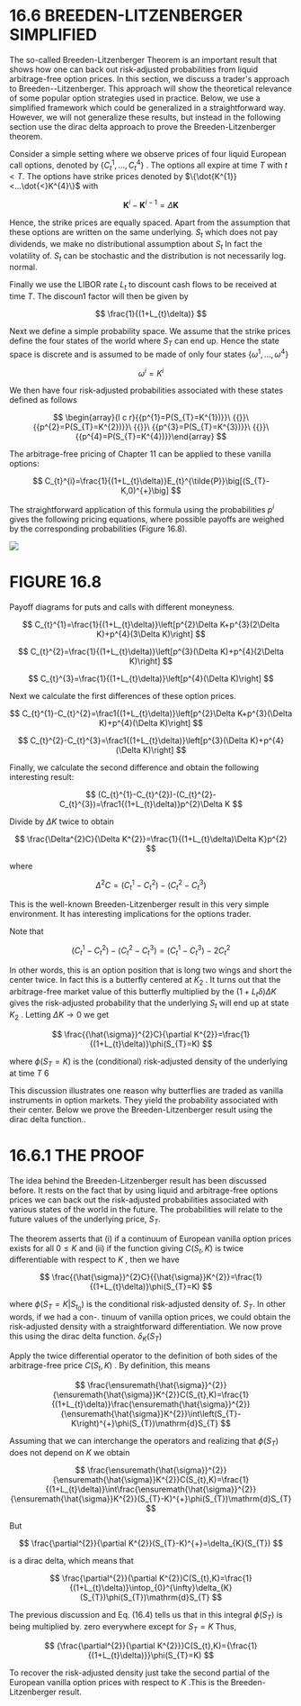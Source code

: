 # 16.6 BREEDEN-LITZENBERGER SIMPLIFIED  

The so-called Breeden-Litzenberger Theorem is an important result that shows how one can back out risk-adjusted probabilities from liquid arbitrage-free option prices. In this section, we discuss a trader's approach to Breeden--Litzenberger. This approach will show the theoretical relevance of some popular option strategies used in practice. Below, we use a simplified framework which could be generalized in a straightforward way. However, we will not generalize these results, but instead in the following section use the dirac delta approach to prove the Breeden-Litzenberger theorem.  

Consider a simple setting where we observe prices of four liquid European call options, denoted by $\{C_{t}^{1},...,C_{t}^{4}\}$ . The options all expire at time $T$ with $t<T.$ The options have strike prices denoted by $\{\dot{K^{1}}<...\dot{<}K^{4}\}$ with  

$$
\boldsymbol{K}^{i}-\boldsymbol{K}^{i-1}=\Delta\boldsymbol{K}
$$  

Hence, the strike prices are equally spaced. Apart from the assumption that these options are written on the same underlying. $S_{t}$ which does not pay dividends, we make no distributional assumption about $S_{t}$ In fact the volatility of. $S_{t}$ can be stochastic and the distribution is not necessarily log. normal.  

Finally we use the LIBOR rate $L_{t}$ to discount cash flows to be received at time $T.$ The discoun1 factor will then be given by  

$$
\frac{1}{(1+L_{t}\delta)}
$$  

Next we define a simple probability space. We assume that the strike prices define the four states of the world where $S_{T}$ can end up. Hence the state space is discrete and is assumed to be made of only four states $\{\omega^{1},...,\omega^{4}\}$  

$$
\omega^{i}=K^{i}
$$  

We then have four risk-adjusted probabilities associated with these states defined as follows  

$$
\begin{array}{l c r}{{p^{1}=P(S_{T}=K^{1})}}\ {{}}\ {{p^{2}=P(S_{T}=K^{2})}}\ {{}}\ {{p^{3}=P(S_{T}=K^{3})}}\ {{}}\ {{p^{4}=P(S_{T}=K^{4})}}\end{array}
$$  

The arbitrage-free pricing of Chapter 11 can be applied to these vanilla options:  

$$
C_{t}^{i}=\frac{1}{(1+L_{t}\delta)}E_{t}^{\tilde{P}}\big[(S_{T}-K,0)^{+}\big]
$$  

The straightforward application of this formula using the probabilities $p^{i}$ gives the following pricing equations, where possible payoffs are weighed by the corresponding probabilities (Figure 16.8).  

![](images/c1622e45733dae0d0bfcbded242bd8fc6de3be2cbfdb742e5a2fddb038f7129a.jpg)  

# FIGURE 16.8  

Payoff diagrams for puts and calls with different moneyness.  

$$
C_{t}^{1}=\frac{1}{(1+L_{t}\delta)}\left[p^{2}\Delta K+p^{3}(2\Delta K)+p^{4}(3\Delta K)\right]
$$  

$$
C_{t}^{2}=\frac{1}{(1+L_{t}\delta)}\left[p^{3}(\Delta K)+p^{4}(2\Delta K)\right]
$$  

$$
C_{t}^{3}=\frac{1}{(1+L_{t}\delta)}\left[p^{4}(\Delta K)\right]
$$  

Next we calculate the first differences of these option prices.  

$$
C_{t}^{1}-C_{t}^{2}=\frac1{(1+L_{t}\delta)}\left[p^{2}\Delta K+p^{3}(\Delta K)+p^{4}(\Delta K)\right]
$$  

$$
C_{t}^{2}-C_{t}^{3}=\frac1{(1+L_{t}\delta)}\left[p^{3}(\Delta K)+p^{4}(\Delta K)\right]
$$  

Finally, we calculate the second difference and obtain the following interesting result:  

$$
(C_{t}^{1}-C_{t}^{2})-(C_{t}^{2}-C_{t}^{3})=\frac1{(1+L_{t}\delta)}p^{2}\Delta K
$$  

Divide by $\Delta K$ twice to obtain  

$$
\frac{\Delta^{2}C}{\Delta K^{2}}=\frac{1}{(1+L_{t}\delta)\Delta K}p^{2}
$$  

where  

$$
\Delta^{2}C=(C_{t}^{1}-C_{t}^{2})-(C_{t}^{2}-C_{t}^{3})
$$  

This is the well-known Breeden-Litzenberger result in this very simple environment. It has interesting implications for the options trader.  

Note that  

$$
(C_{t}^{1}-C_{t}^{2})-(C_{t}^{2}-C_{t}^{3})=(C_{t}^{1}-C_{t}^{3})-2C_{t}^{2}
$$  

In other words, this is an option position that is long two wings and short the center twice. In fact this is a butterfly centered at $K_{2}$ . It turns out that the arbitrage-free market value of this butterfly multiplied by the $(1+L_{t}\delta)\Delta K$ gives the risk-adjusted probability that the underlying $S_{t}$ will end up at state $K_{2}$ . Letting $\Delta K\to0$ we get  

$$
\frac{{\hat{\sigma}}^{2}C}{\partial K^{2}}=\frac{1}{(1+L_{t}\delta)}\phi(S_{T}=K)
$$  

where $\phi(S_{T}=K)$ is the (conditional) risk-adjusted density of the underlying at time $T$ 6  

This discussion illustrates one reason why butterflies are traded as vanilla instruments in option markets. They yield the probability associated with their center. Below we prove the Breeden-Litzenberger result using the dirac delta function..  

# 16.6.1 THE PROOF  

The idea behind the Breeden-Litzenberger result has been discussed before. It rests on the fact that by using liquid and arbitrage-free options prices we can back out the risk-adjusted probabilities associated with various states of the world in the future. The probabilities will relate to the future values of the underlying price, $S_{T}.$  

The theorem asserts that (i) if a continuum of European vanilla option prices exists for all $0\leq K$ and (ii) if the function giving $C(S_{t},K)$ is twice differentiable with respect to $K$ , then we have  

$$
\frac{{\hat{\sigma}}^{2}C}{{\hat{\sigma}}K^{2}}=\frac{1}{(1+L_{t}\delta)}\phi(S_{T}=K)
$$  

where $\phi\big(S_{T}=K|S_{t_{0}}\big)$ is the conditional risk-adjusted density of. $S_{T}.$ In other words, if we had a con-. tinuum of vanilla option prices, we could obtain the risk-adjusted density with a straightforward differentiation. We now prove this using the dirac delta function. $\delta_{K}(S_{T})$  

Apply the twice differential operator to the definition of both sides of the arbitrage-free price $C(S_{t},K)$ . By definition, this means  

$$
\frac{\ensuremath{\hat{\sigma}}^{2}}{\ensuremath{\hat{\sigma}}K^{2}}C(S_{t},K)=\frac{1}{(1+L_{t}\delta)}\frac{\ensuremath{\hat{\sigma}}^{2}}{\ensuremath{\hat{\sigma}}K^{2}}\int\left(S_{T}-K\right)^{+}\phi(S_{T})\mathrm{d}S_{T}
$$  

Assuming that we can interchange the operators and realizing that $\phi(S_{T})$ does not depend on $K$ we obtain  

$$
\frac{\ensuremath{\hat{\sigma}}^{2}}{\ensuremath{\hat{\sigma}}K^{2}}C(S_{t},K)=\frac{1}{(1+L_{t}\delta)}\int\frac{\ensuremath{\hat{\sigma}}^{2}}{\ensuremath{\hat{\sigma}}K^{2}}(S_{T}-K)^{+}\phi(S_{T})\mathrm{d}S_{T}
$$  

But  

$$
\frac{\partial^{2}}{\partial K^{2}}(S_{T}-K)^{+}=\delta_{K}(S_{T})
$$  

is a dirac delta, which means that  

$$
\frac{\partial^{2}}{\partial K^{2}}C(S_{t},K)=\frac{1}{(1+L_{t}\delta)}\intop_{0}^{\infty}\delta_{K}(S_{T})\phi(S_{T})\mathrm{d}S_{T}
$$  

The previous discussion and Eq. (16.4) tells us that in this integral $\phi(S_{T})$ is being multiplied by. zero everywhere except for $S_{T}=K$ Thus,  

$$
{\frac{\partial^{2}}{\partial K^{2}}}C(S_{t},K)={\frac{1}{(1+L_{t}\delta)}}\phi(S_{T}=K)
$$  

To recover the risk-adjusted density just take the second partial of the European vanilla option prices with respect to $K$ .This is the Breeden-Litzenberger result.  
